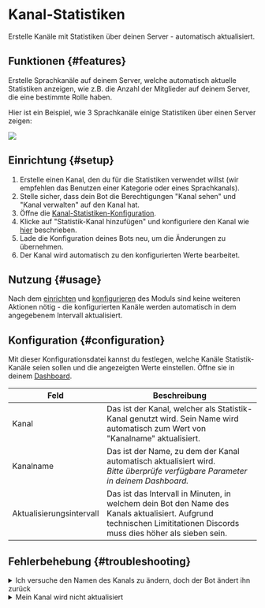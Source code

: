 # Kanal-Statistiken

Erstelle Kanäle mit Statistiken über deinen Server - automatisch aktualisiert.

<ModuleOverview moduleName="channel-stats" />

## Funktionen {#features}

Erstelle Sprachkanäle auf deinem Server, welche automatisch aktuelle Statistiken anzeigen, wie z.B. die Anzahl der Mitglieder 
auf deinem Server, die eine bestimmte Rolle haben.

Hier ist ein Beispiel, wie 3 Sprachkanäle einige Statistiken über einen Server zeigen:

![](@site/docs/assets/custom-bot/modules/channel-stats/example.png)

## Einrichtung {#setup}

1. Erstelle einen Kanal, den du für die Statistiken verwendet willst (wir empfehlen das Benutzen einer Kategorie oder eines Sprachkanals).
2. Stelle sicher, dass dein Bot die Berechtigungen "Kanal sehen" und "Kanal verwalten" auf den Kanal hat.
3. Öffne die [Kanal-Statistiken-Konfiguration](https://scnx.app/de/glink?page=bot/configuration?file=channel-stats%7Cchannels).
4. Klicke auf "Statistik-Kanal hinzufügen" und konfiguriere den Kanal wie [hier](#configuration) beschrieben.
5. Lade die Konfiguration deines Bots neu, um die Änderungen zu übernehmen.
6. Der Kanal wird automatisch zu den konfigurierten Werte bearbeitet.

## Nutzung {#usage}

Nach dem [einrichten](#setup) und [konfigurieren](#configuration) des Moduls sind keine weiteren Aktionen nötig - die
konfigurierten Kanäle werden automatisch in dem angegebenem Intervall aktualisiert.

## Konfiguration {#configuration}

Mit dieser Konfigurationsdatei kannst du festlegen, welche Kanäle Statistik-Kanäle seien sollen und die angezeigten Werte einstellen. Öffne sie in 
deinem [Dashboard](https://scnx.app/de/glink?page=bot/configuration?file=channel-stats%7Cchannels).

| Feld                     | Beschreibung                                                                                                                                                            |
|---------------------------|------------------------------------------------------------------------------------------------------------------------------------------------------------------------|
| Kanal                     | Das ist der Kanal, welcher als Statistik-Kanal genutzt wird. Sein Name wird automatisch zum Wert von "Kanalname" aktualisiert.                                         |
| Kanalname                 | Das ist der Name, zu dem der Kanal automatisch aktualisiert wird. <br/><i>Bitte überprüfe verfügbare Parameter in deinem Dashboard.</i>                                | 
| Aktualisierungsintervall  | Das ist das Intervall in Minuten, in welchem dein Bot den Name des Kanals aktualisiert. Aufgrund technischen Limititationen Discords muss dies höher als sieben sein.  |

## Fehlerbehebung {#troubleshooting}

<details>
<summary>Ich versuche den Namen des Kanals zu ändern, doch der Bot ändert ihn zurück</summary>
    Wenn du den Namen des Kanals verändern willst, musst du das Feld "Kanalname" in der <a href="https://scnx.app/de/glink?page=bot/configuration?file=channel-stats%7Cchannel">Modul-Konfiguration</a> des Kanals aktualisieren.
</details>

<details>
    <summary>Mein Kanal wird nicht aktualisiert</summary>
    <ul>
        <li>Stelle sicher, dass du das festgelegte Aktualisierungs-Intervall abgewartet hast, da der Kanalname nur aktualisiert wird, wenn das Intervall abgelaufen ist.</li>
        <li>Es dauert eventuell länger als das für diesen Kanal festgelegte Aktualisierungs-Intervall aufgrund Limitierungen von Discord. Bitte warte bis zu drei Stunden.</li>
        <li>Stelle sicher, dass du den korrekten Parameter Wort für Wort (Groß- und Kleinschreibung beachten!) eingegeben hast. Ungültige Parameter werden nicht ersetzt.</li>
        <li>Stelle sicher, dass dein Bot die Berechtigungen "Kanal sehen" und "Kanal verwalten" auf den festgelegten Kanal hat.</li>
        <li>Aktualisiere deinen Client, wenn eine Änderung nicht sichtbar ist.</li>
    </ul>
    Der Name des Channels wird nicht aktualisiert, wenn der neue dem Altem gleicht.
</details>
